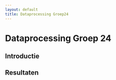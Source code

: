 ```yaml
---
layout: default
title: Dataprocessing Groep24
---
```

# Dataprocessing Groep 24

## Introductie

## Resultaten
